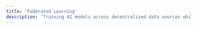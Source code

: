 ```yaml
---
title: 'Federated Learning'
description: 'Training AI models across decentralized data sources while preserving privacy.'
---
```

